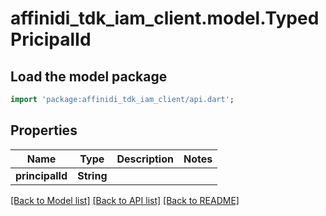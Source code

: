 # affinidi_tdk_iam_client.model.TypedPricipalId

## Load the model package

```dart
import 'package:affinidi_tdk_iam_client/api.dart';
```

## Properties

| Name            | Type       | Description | Notes |
| --------------- | ---------- | ----------- | ----- |
| **principalId** | **String** |             |

[[Back to Model list]](../README.md#documentation-for-models) [[Back to API list]](../README.md#documentation-for-api-endpoints) [[Back to README]](../README.md)
